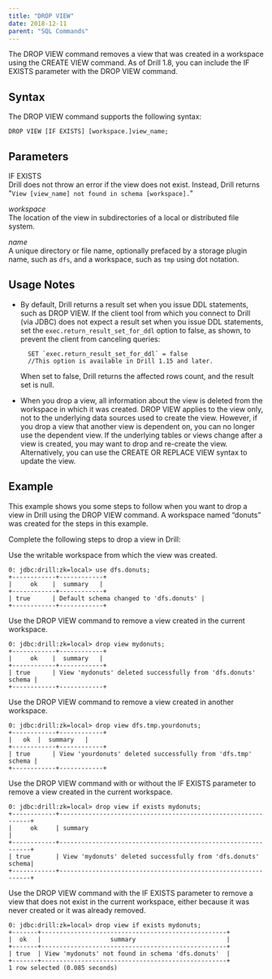 ```yaml
---
title: "DROP VIEW"
date: 2018-12-11
parent: "SQL Commands"
---
```


The DROP VIEW command removes a view that was created in a workspace using the CREATE VIEW command. As of Drill 1.8, you can include the IF EXISTS parameter with the DROP VIEW command.

## Syntax

The DROP VIEW command supports the following syntax:

    DROP VIEW [IF EXISTS] [workspace.]view_name;  

## Parameters  

IF EXISTS  
Drill does not throw an error if the view does not exist. Instead, Drill returns "`View [view_name] not found in schema [workspace].`"  

*workspace*  
The location of the view in subdirectories of a local or distributed file system.

*name*  
A unique directory or file name, optionally prefaced by a storage plugin name, such as `dfs`, and a workspace, such as `tmp` using dot notation. 

## Usage Notes  

- By default, Drill returns a result set when you issue DDL statements, such as DROP VIEW. If the client tool from which you connect to Drill (via JDBC) does not expect a result set when you issue DDL statements, set the `exec.return_result_set_for_ddl` option to false, as shown, to prevent the client from canceling queries:  

		SET `exec.return_result_set_for_ddl` = false  
		//This option is available in Drill 1.15 and later.   

	When set to false, Drill returns the affected rows count, and the result set is null.  



- When you drop a view, all information about the view is deleted from the workspace in which it was created. DROP VIEW applies to the view only, not to the underlying data sources used to create the view. However, if you drop a view that another view is dependent on, you can no longer use the dependent view. If the underlying tables or views change after a view is created, you may want to drop and re-create the view. Alternatively, you can use the CREATE OR REPLACE VIEW syntax to update the view.

## Example

This example shows you some steps to follow when you want to drop a view in Drill using the DROP VIEW command. A workspace named “donuts” was created for the steps in this example.  

Complete the following steps to drop a view in Drill:  

Use the writable workspace from which the view was created.

    0: jdbc:drill:zk=local> use dfs.donuts;
    +------------+------------+
    |     ok    |  summary   |
    +------------+------------+
    | true      | Default schema changed to 'dfs.donuts' |
    +------------+------------+
 
Use the DROP VIEW command to remove a view created in the current workspace.

    0: jdbc:drill:zk=local> drop view mydonuts;
    +------------+------------+
    |     ok    |  summary   |
    +------------+------------+
    | true      | View 'mydonuts' deleted successfully from 'dfs.donuts' schema |
    +------------+------------+

Use the DROP VIEW command to remove a view created in another workspace.

    0: jdbc:drill:zk=local> drop view dfs.tmp.yourdonuts;
    +------------+------------+
    |   ok  |  summary   |
    +------------+------------+
    | true      | View 'yourdonuts' deleted successfully from 'dfs.tmp' schema |  
    +------------+------------+  

Use the DROP VIEW command with or without the IF EXISTS parameter to remove a view created in the current workspace.  

    0: jdbc:drill:zk=local> drop view if exists mydonuts;
    +------------+--------------------------------------------------------------+
    |     ok     | summary                                                      |
    +------------+--------------------------------------------------------------+
    | true       | View 'mydonuts' deleted successfully from 'dfs.donuts' schema|
    +------------+--------------------------------------------------------------+

Use the DROP VIEW command with the IF EXISTS parameter to remove a view that does not exist in the current workspace, either because it was never created or it was already removed.

    0: jdbc:drill:zk=local> drop view if exists mydonuts;
    +-------+---------------------------------------------------+
    |  ok   |                   summary                         |
    +-------+---------------------------------------------------+
    | true  | View 'mydonuts' not found in schema 'dfs.donuts'  |
    +-------+---------------------------------------------------+
    1 row selected (0.085 seconds)

